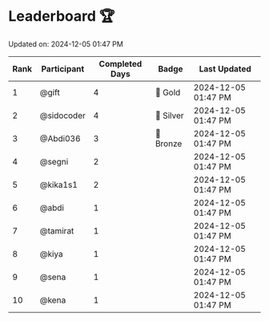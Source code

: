 # Leaderboard 🏆

Updated on: 2024-12-05 01:47 PM

| Rank | Participant       | Completed Days | Badge      | Last Updated         |
|------|-------------------|----------------|------------|----------------------|
| 1    | @gift             | 4              | 🏅 Gold     | 2024-12-05 01:47 PM |
| 2    | @sidocoder        | 4              | 🥈 Silver   | 2024-12-05 01:47 PM |
| 3    | @Abdi036          | 3              | 🥉 Bronze   | 2024-12-05 01:47 PM |
| 4    | @segni            | 2              |            | 2024-12-05 01:47 PM |
| 5    | @kika1s1          | 2              |            | 2024-12-05 01:47 PM |
| 6    | @abdi             | 1              |            | 2024-12-05 01:47 PM |
| 7    | @tamirat          | 1              |            | 2024-12-05 01:47 PM |
| 8    | @kiya             | 1              |            | 2024-12-05 01:47 PM |
| 9    | @sena             | 1              |            | 2024-12-05 01:47 PM |
| 10   | @kena             | 1              |            | 2024-12-05 01:47 PM |
